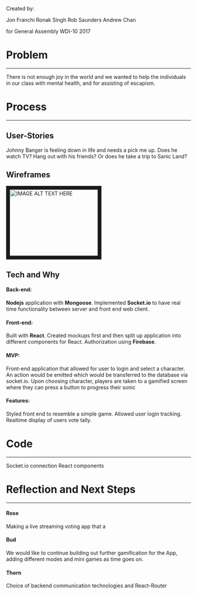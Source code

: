 Created by:

Jon Franchi
Ronak Singh
Rob Saunders
Andrew Chan

for General Assembly WDI-10 2017



# Problem
***

There is not enough joy in the world and we wanted to help the individuals in our class with mental health, and for assisting of escapism.


# Process
***

## User-Stories
Johnny Banger is feeling down in life and needs a pick me up. Does he watch TV? Hang out with his friends? Or does he take a trip to Sanic Land?

## Wireframes



<img src="http://imgur.com/a/CHg3t"
alt="IMAGE ALT TEXT HERE" width="240" height="180" border="10" />







## Tech and Why

#### Back-end:

**Nodejs** application with **Mongoose**. Implemented **Socket.io** to have real time functionality between server and front end web client.

#### Front-end:

Built with **React**. Created mockups first and then split up application into different components for React. Authorization using **Firebase**.

#### MVP:
Front-end application that allowed for user to login and select a character. An action would be emitted which would be transferred to the database via socket.io. Upon choosing character, players are taken to a gamified screen where they can press a button to progress their sonic

#### Features:
Styled front end to resemble a simple game.
Allowed user login tracking.
Realtime display of users vote tally.


# Code
***
Socket.io connection
React components


# Reflection and Next Steps
***

#### Rose
Making a live streaming voting app that a

#### Bud
We would like to continue building out further gamification for the App, adding different modes and mini games as time goes on.

#### Thorn
Choice of backend communication technologies and React-Router
